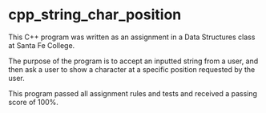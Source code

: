 # cpp_string_char_position

This C++ program was written as an assignment in a Data Structures class at Santa Fe College.

The purpose of the program is to accept an inputted string from a user, and then ask a user to show a character at a specific position requested by the user.

This program passed all assignment rules and tests and received a passing score of 100%.
